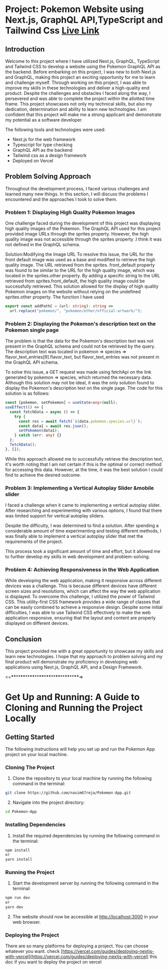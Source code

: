 # Project: Pokemon Website using Next.js, GraphQL API,TypeScript and Tailwind Css [Live Link](https://pokemon-app-lemon-three.vercel.app/?fbclid=IwAR1hxWDvhAlMEM3knhBFjVWqA3--Sl6TXCGhaqoICa08sEdXOZziW00Bpz8)

## Introduction

Welcome to this project where I have utilized Next.js, GraphQL, TypeScript and Tailwind CSS to develop a website using the Pokemon GraphQL API as the backend.
Before embarking on this project, I was new to both Next.js and GraphQL, making this project an exciting opportunity for me to learn and challenge myself.
Through working on this project, I was able to improve my skills in these technologies and deliver a high-quality end product.
Despite the challenges and obstacles I faced along the way, I persevered and was able to complete the project within the allotted time frame.
This project showcases not only my technical skills, but also my dedication, determination and ability to learn new technologies.
I am confident that this project will make me a strong applicant and demonstrate my potential as a software developer.

The following tools and technologies were used:

- Next.js for the web framework
- Typescript for type checking
- GraphQL API as the backend
- Tailwind css as a design framework
- Deployed on Vercel

## Problem Solving Approach

Throughout the development process, I faced various challenges and learned many new things. In this section, I will discuss the problems I encountered and the approaches I took to solve them.

### Problem 1: Displaying High Quality Pokemon Images

One challenge faced during the development of this project was displaying high quality images of the Pokemon. The GraphQL API used for this project provided image URLs through the sprites property. However, the high quality image was not accessible through the sprites property .I think it was not defined in the GraphQL schema.

Solution:Modifying the Image URL
To resolve this issue, the URL for the front default image was used as a base and modified to retrieve the high quality image. The URL retrieved from the sprites.
front_default property was found to be similar to the URL for the high quality image, which was located in the sprites.other property.
By adding a specific string to the URL retrieved from sprites.front_default, the high quality image could be successfully retrieved.
This solution allowed for the display of high quality Pokemon images on the website without relying on the undefined sprites.other property.
The function I have used

```ts
export const addPathC = (url: string): string =>
  url.replace("pokemon/", "pokemon/other/official-artwork/");
```

### Problem 2: Displaying the Pokemon's description text on the Pokemon single page

The problem is that the data for the Pokemon's description text was not present in the GraphQL schema and could not be retrieved by the query. The description text was located in pokemon => species => flavor_text_entries[9].flavor_text, but flavor_text_entries was not present in the GraphQL API schema.

To solve this issue, a GET request was made using fetchApi on the link generated by pokemon => species, which returned the necessary data. Although this solution may not be ideal, it was the only solution found to display the Pokemon's description text on the single page. The code for this solution is as follows:

```ts
const [pokemon, setPokemon] = useState<any>(null);
useEffect(() => {
  const fetchData = async () => {
    try {
      const res = await fetch(`${data.pokemon.species.url}`);
      const data1 = await res.json();
      setPokemon(data1);
    } catch (err: any) {}
  };
  fetchData();
}, []);
```

While this approach allowed me to successfully retrieve the description text, it's worth noting that I am not certain if this is the optimal or correct method for accessing this data.
However, at the time, it was the best solution I could find to achieve the desired outcome.

### Problem 3: Implementing a Vertical Autoplay Slider &mobile slider

I faced a challenge when it came to implementing a vertical autoplay slider. After researching and experimenting with various options, I found that there was limited support for vertical autoplay sliders.

Despite the difficulty, I was determined to find a solution. After spending a considerable amount of time experimenting and testing different methods, I was finally able to implement a vertical autoplay slider that met the requirements of the project.

This process took a significant amount of time and effort, but it allowed me to further develop my skills in web development and problem-solving.

### Problem 4: Achieving Responsiveness in the Web Application

While developing the web application, making it responsive across different devices was a challenge. This is because different devices have different screen sizes and resolutions, which can affect the way the web application is displayed.
To overcome this challenge, I utilized the power of Tailwind CSS. This utility-first CSS framework provides a wide range of classes that can be easily combined to achieve a responsive design. Despite some initial difficulties,
I was able to use Tailwind CSS effectively to make the web application responsive, ensuring that the layout and content are properly displayed on different devices.

## Conclusion

This project provided me with a great opportunity to showcase my skills and learn new technologies. I hope that my approach to problem solving and my final product will demonstrate my proficiency in developing web applications using Next.js, GraphQL API, and a Design Framework.

<=**\*\***\*\***\*\***\*\***\*\***\*\***\*\***\***\*\***\*\***\*\***\*\***\*\***\*\***\*\***=>

# Get Up and Running: A Guide to Cloning and Running the Project Locally

## Getting Started

The following instructions will help you set up and run the Pokemon App project on your local machine.

### Cloning The Project

1. Clone the repository to your local machine by running the following command in the terminal:

```bash
git clone https://github.com/nasim67reja/Pokemon-App.git
```

2. Navigate into the project directory:

```bash
cd Pokemon-App
```

### Installing Dependencies

1. Install the required dependencies by running the following command in the terminal:

```bash
npm install
or
yarn install
```

### Running the Project

1. Start the development server by running the following command in the terminal:

```bash
npm run dev
or
yarn dev
```

2. The website should now be accessible at [http://localhost:3000](http://localhost:3000) in your web browser.

### Deploying the Project

There are so many platforms for deploying a project. You can choose whatever you want. check [https://vercel.com/guides/deploying-nextjs-with-vercel](https://vercel.com/guides/deploying-nextjs-with-vercel) this doc if you want to deploy the project on vercel
